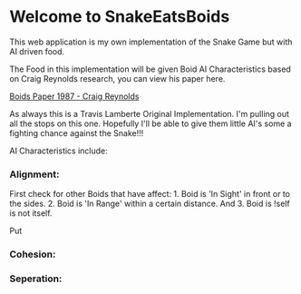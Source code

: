 # Welcome to SnakeEatsBoids

This web application is my own implementation of the Snake Game but with AI driven food.

The Food in this implementation will be given Boid AI Characteristics based on Craig Reynolds research, you can view his paper here.

[Boids Paper 1987 - Craig Reynolds](https://team.inria.fr/imagine/files/2014/10/flocks-hers-and-schools.pdf)

As always this is a Travis Lamberte Original Implementation. I'm pulling out all the stops on this one. Hopefully I'll be able to give them little AI's some a fighting chance against the Snake!!!

AI Characteristics include:

### Alignment:

First check for other Boids that have affect: 1. Boid is 'In Sight' in front or to the sides. 2. Boid is 'In Range' within a certain distance. And 3. Boid is !self is not itself. 

Put

### Cohesion:

### Seperation:

